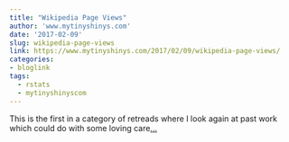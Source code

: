```yaml
---
title: "Wikipedia Page Views"
author: 'www.mytinyshinys.com'
date: '2017-02-09'
slug: wikipedia-page-views
link: https://www.mytinyshinys.com/2017/02/09/wikipedia-page-views/
categories:
- bloglink
tags:
  - rstats
  - mytinyshinyscom
---
```


This is the first in a category of retreads where I look again at past work which could do with some loving care[... <i class="fas fa-external-link-alt"></i>](https://www.mytinyshinys.com/2017/02/09/wikipedia-page-views/)

